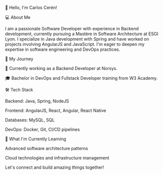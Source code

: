 👋 Hello, I'm Carlos Cerén!

💻 About Me

I am a passionate Software Developer with experience in Backend development, currently pursuing a Mastère in Software Architecture at ESGI Lyon. I specialize in Java development with Spring and have worked on projects involving AngularJS and JavaScript. I'm eager to deepen my expertise in software engineering and DevOps practices.

🚀 My Journey

🎯 Currently working as a Backend Developer at Norsys.

🎓 Bachelor in DevOps and Fullstack Developer training from W3 Academy.

🛠️ Tech Stack

Backend: Java, Spring, NodeJS 

Frontend: AngularJS, React, Angular, React Native

Databases: MySQL, SQL

DevOps: Docker, Git, CI/CD pipelines

🌱 What I'm Currently Learning

Advanced software architecture patterns

Cloud technologies and infrastructure management

Let's connect and build amazing things together!
